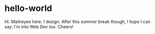# hello-world

Hi.
Maitreyee here. 
I design.
After this summer break though, I hope I can say:
I'm into Web Dev too.
Cheers!
